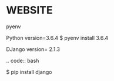 # WEBSITE



pyenv



Python
 version=3.6.4
 $ pyenv install 3.6.4

DJango
 version= 2.1.3



.. code:: bash

 $ pip install django
